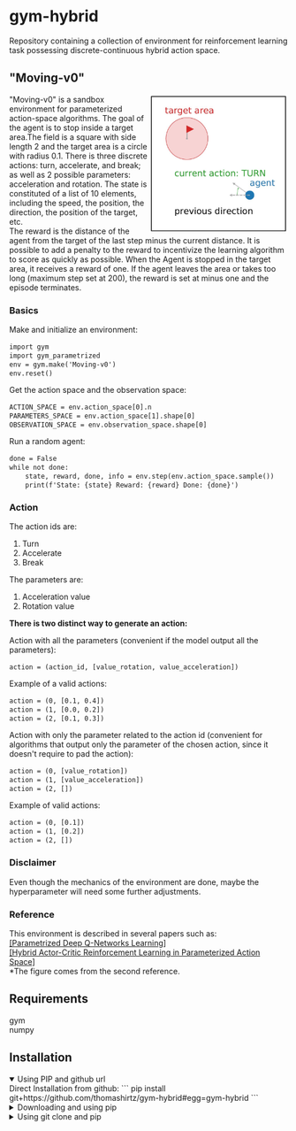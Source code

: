 # gym-hybrid

Repository containing a collection of environment for reinforcement learning task possessing discrete-continuous hybrid action space.

## "Moving-v0" 

<img align="right" width="250"  src="moving-v0.jpg"> 

"Moving-v0" is a sandbox environment for parameterized action-space algorithms. The goal of the agent is to stop inside a target area.The field is a square
with side length 2 and the target area is a circle with radius 0.1. There is three discrete actions: turn, accelerate, and break; as well as 2 possible parameters: acceleration and rotation. The state is constituted of a list of 10 elements, including the speed, the position, the direction, the position of the target, etc.  
The reward is the distance of the agent from the target of the last step minus the current distance. It is possible to add a penalty to the reward to incentivize the learning algorithm to score as quickly as possible. When the Agent is stopped in the target area, it receives a reward of one. If the agent leaves the area or takes too long (maximum step set at 200), the reward is set at minus one and the episode terminates.

### Basics
Make and initialize an environment:
```
import gym
import gym_parametrized
env = gym.make('Moving-v0')
env.reset()
```

Get the action space and the observation space:
```
ACTION_SPACE = env.action_space[0].n
PARAMETERS_SPACE = env.action_space[1].shape[0]
OBSERVATION_SPACE = env.observation_space.shape[0]
```

Run a random agent:
```
done = False
while not done:
    state, reward, done, info = env.step(env.action_space.sample())
    print(f'State: {state} Reward: {reward} Done: {done}')
```


### Action

The action ids are: 
1. Turn
2. Accelerate
3. Break

The parameters are:
1. Acceleration value
2. Rotation value

**There is two distinct way to generate an action:**

Action with all the parameters (convenient if the model output all the parameters): 
```
action = (action_id, [value_rotation, value_acceleration])
```
Example of a valid actions:
```
action = (0, [0.1, 0.4])
action = (1, [0.0, 0.2])
action = (2, [0.1, 0.3])
```

Action with only the parameter related to the action id (convenient for algorithms that output only the parameter
of the chosen action, since it doesn't require to pad the action): 
```
action = (0, [value_rotation])
action = (1, [value_acceleration])
action = (2, [])
```
Example of valid actions:
```
action = (0, [0.1])
action = (1, [0.2])
action = (2, [])
```

### Disclaimer 
Even though the mechanics of the environment are done, maybe the hyperparameter will need some further adjustments.

### Reference
This environment is described in several papers such as:  
[[Parametrized Deep Q-Networks Learning]](https://arxiv.org/pdf/1810.06394.pdf)  
[[Hybrid Actor-Critic Reinforcement Learning in Parameterized Action Space]](https://arxiv.org/pdf/1903.01344.pdf)  
*The figure comes from the second reference.

## Requirements
gym  
numpy

## Installation

<details open>
    <summary>Using PIP and github url</summary>
    Direct Installation from github:
    ```
    pip install git+https://github.com/thomashirtz/gym-hybrid#egg=gym-hybrid
    ```  
</details>

<details>
    <summary>Downloading and using pip</summary>
    Download the repository and run the command:
    ```
    python -m pip install -e place-where-the-file-is-located\gym-hybrid
    ```  
</details>

<details>
    <summary>Using git clone and pip</summary>
    Run the git command:
    ```
    git clone https://github.com/thomashirtz/gym-hybrid
    ```
    Then, from the cloned repository:
    ```
    pip install .
    ```
</details>



